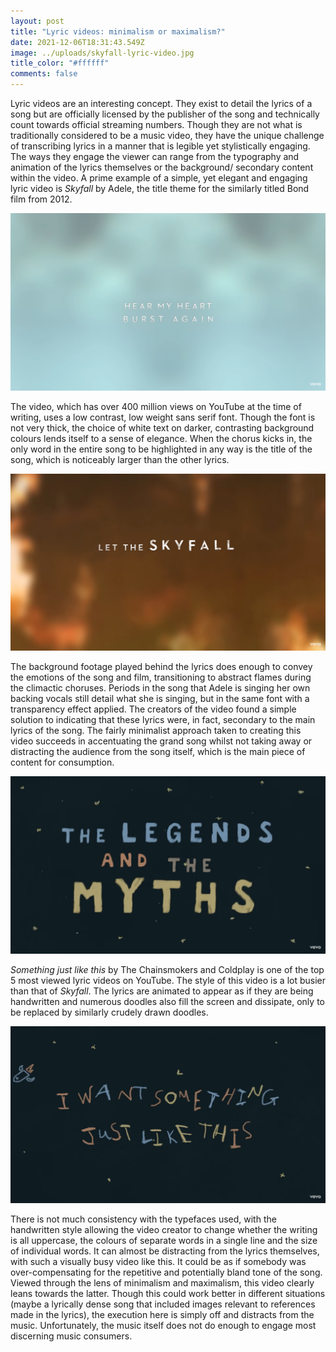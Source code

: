 ```yaml
---
layout: post
title: "Lyric videos: minimalism or maximalism?"
date: 2021-12-06T18:31:43.549Z
image: ../uploads/skyfall-lyric-video.jpg
title_color: "#ffffff"
comments: false
---
```

Lyric videos are an interesting concept. They exist to detail the lyrics of a song but are officially licensed by the publisher of the song and technically count towards official streaming numbers. Though they are not what is traditionally considered to be a music video, they have the unique challenge of transcribing lyrics in a manner that is legible yet stylistically engaging. The ways they engage the viewer can range from the typography and animation of the lyrics themselves or the background/ secondary content within the video. A prime example of a simple, yet elegant and engaging lyric video is *Skyfall* by Adele, the title theme for the similarly titled Bond film from 2012.

![](../uploads/screenshot-21-.png "Skyfall Lyric Video")

The video, which has over 400 million views on YouTube at the time of writing, uses a low contrast, low weight sans serif font. Though the font is not very thick, the choice of white text on darker, contrasting background colours lends itself to a sense of elegance. When the chorus kicks in, the only word in the entire song to be highlighted in any way is the title of the song, which is noticeably larger than the other lyrics.

![](../uploads/screenshot-23-.png "Skyfall Lyric Video")

The background footage played behind the lyrics does enough to convey the emotions of the song and film, transitioning to abstract flames during the climactic choruses. Periods in the song that Adele is singing her own backing vocals still detail what she is singing, but in the same font with a transparency effect applied. The creators of the video found a simple solution to indicating that these lyrics were, in fact, secondary to the main lyrics of the song. The fairly minimalist approach taken to creating this video succeeds in accentuating the grand song whilst not taking away or distracting the audience from the song itself, which is the main piece of content for consumption.

![](../uploads/screenshot-27-.png "Something Just Like This by The Chainsmokers")

*Something just like this* by The Chainsmokers and Coldplay is one of the top 5 most viewed lyric videos on YouTube. The style of this video is a lot busier than that of *Skyfall*. The lyrics are animated to appear as if they are being handwritten and numerous doodles also fill the screen and dissipate, only to be replaced by similarly crudely drawn doodles.

![](../uploads/screenshot-26-.png "Something Just Like This by The Chainsmokers")

There is not much consistency with the typefaces used, with the handwritten style allowing the video creator to change whether the writing is all uppercase, the colours of separate words in a single line and the size of individual words. It can almost be distracting from the lyrics themselves, with such a visually busy video like this. It could be as if somebody was over-compensating for the repetitive and potentially bland tone of the song. Viewed through the lens of minimalism and maximalism, this video clearly leans towards the latter. Though this could work better in different situations (maybe a lyrically dense song that included images relevant to references made in the lyrics), the execution here is simply off and distracts from the music. Unfortunately, the music itself does not do enough to engage most discerning music consumers.